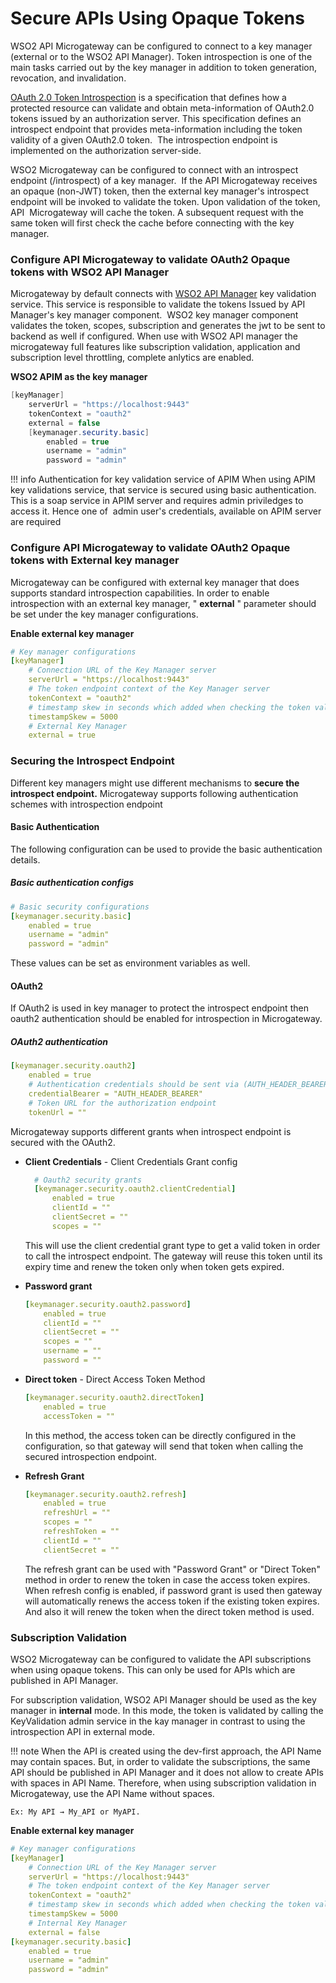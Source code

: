 # Secure APIs Using Opaque Tokens

WSO2 API Microgateway can be configured to connect to a key manager (external or to the WSO2 API Manager). Token introspection is one of the main tasks carried out by the key manager in addition to token generation, revocation, and invalidation.

[OAuth 2.0 Token Introspection](https://tools.ietf.org/html/rfc7662) is a specification that defines how a protected resource can validate and obtain meta-information of OAuth2.0 tokens issued by an authorization server. This specification defines an introspect endpoint that provides meta-information including the token validity of a given OAuth2.0 token.  The introspection endpoint is implemented on the authorization server-side.

WSO2 Microgateway can be configured to connect with an introspect endpoint (/introspect) of a key manager.  If the API Microgateway receives an opaque (non-JWT) token, then the external key manager's introspect endpoint will be invoked to validate the token. Upon validation of the token,  API  Microgateway will cache the token. A subsequent request with the same token will first check the cache before connecting with the key manager.

### Configure API Microgateway to validate OAuth2 Opaque tokens with WSO2 API Manager

Microgateway by default connects with [WSO2 API Manager](https://apim.docs.wso2.com/en/latest/) key validation service. This service is responsible to validate the tokens Issued by API Manager's key manager component.  WSO2 key manager component validates the token, scopes, subscription and generates the jwt to be sent to backend as well if configured. When use with WSO2 API manager the microgateway full features like subscription validation, application and subscription level throttling, complete anlytics are enabled.

**WSO2 APIM as the key manager**

``` java
[keyManager]
    serverUrl = "https://localhost:9443"
    tokenContext = "oauth2"
    external = false
    [keymanager.security.basic]
        enabled = true
        username = "admin"
        password = "admin"
```

!!! info
    Authentication for key validation service of APIM
    When using APIM key validations service, that service is secured using basic authentication. This is a soap service in APIM server and requires admin priviledges to access it. Hence one of  admin user's credentials, available on APIM server  are required

### Configure API Microgateway to validate OAuth2 Opaque tokens with External key manager

Microgateway can be configured with external key manager that does supports standard introspection capabilities. In order to enable introspection with an external key manager, " **external** " parameter should be set under the key manager configurations.

**Enable external key manager**

``` yml
# Key manager configurations
[keyManager]
    # Connection URL of the Key Manager server
    serverUrl = "https://localhost:9443"
    # The token endpoint context of the Key Manager server
    tokenContext = "oauth2"
    # timestamp skew in seconds which added when checking the token validity period
    timestampSkew = 5000
    # External Key Manager
    external = true
```

### Securing the Introspect Endpoint

 Different key managers might use different mechanisms to **secure the introspect endpoint.** Microgateway supports following authentication schemes with introspection endpoint

#### Basic Authentication

 The following configuration can be used to provide the basic authentication details.

##### Basic authentication configs

``` yml
# Basic security configurations
[keymanager.security.basic]
    enabled = true
    username = "admin"
    password = "admin"
```

 These values can be set as environment variables as well.

#### OAuth2

 If OAuth2 is used in key manager to protect the introspect endpoint then oauth2 authentication should be enabled for introspection in Microgateway.

##### OAuth2 authentication

``` yml
[keymanager.security.oauth2]
    enabled = true
    # Authentication credentials should be sent via (AUTH_HEADER_BEARER/POST_BODY_BEARER/NO_BEARER)?
    credentialBearer = "AUTH_HEADER_BEARER"
    # Token URL for the authorization endpoint
    tokenUrl = ""
```

 Microgateway supports different grants when introspect endpoint is secured with the OAuth2.

 - **Client Credentials** - Client Credentials Grant config

      ``` yml
        # Oauth2 security grants
        [keymanager.security.oauth2.clientCredential]
            enabled = true
            clientId = ""
            clientSecret = ""
            scopes = ""
      ```

      This will use the client credential grant type to get a valid token in order to call the introspect endpoint. The gateway will reuse this token until its expiry time and renew the token only when token gets expired.

 - **Password grant**

    ``` yml
    [keymanager.security.oauth2.password]
        enabled = true
        clientId = ""
        clientSecret = ""
        scopes = ""
        username = ""
        password = ""
    ```

 - **Direct token**  - Direct Access Token Method

    ``` yml
    [keymanager.security.oauth2.directToken]
        enabled = true
        accessToken = ""
    ```

     In this method, the access token can be directly configured in the configuration, so that gateway will send that token when calling the secured introspection endpoint.

 - **Refresh Grant**
    
    ``` yml
    [keymanager.security.oauth2.refresh]
        enabled = true
        refreshUrl = ""
        scopes = ""
        refreshToken = ""
        clientId = ""
        clientSecret = ""
    ```

      The refresh grant can be used with "Password Grant" or "Direct Token" method in order to renew the token in case the access token expires. When refresh config is enabled, if password grant is used then gateway will automatically renews the access token if the existing token expires. And also it will renew the token when the direct token method is used.

### Subscription Validation

 WSO2 Microgateway can be configured to validate the API subscriptions when using opaque tokens. This can only be used for APIs which are published in API Manager.

 For subscription validation, WSO2 API Manager should be used as the key manager in **internal** mode. In this mode, the token is validated by calling the KeyValidation admin service in the kay manager in contrast to using the introspection API in external mode.

!!! note
    When the API is created using the dev-first approach, the API Name may contain spaces. But, in order to validate the subscriptions, the same API should be published in API Manager and it does not allow to create APIs with spaces in API Name. Therefore, when using subscription validation in Microgateway, use the API Name without spaces.

    Ex: My API → My_API or MyAPI.

**Enable external key manager**

``` yml
# Key manager configurations
[keyManager]
    # Connection URL of the Key Manager server
    serverUrl = "https://localhost:9443"
    # The token endpoint context of the Key Manager server
    tokenContext = "oauth2"
    # timestamp skew in seconds which added when checking the token validity period
    timestampSkew = 5000
    # Internal Key Manager
    external = false
[keymanager.security.basic]
    enabled = true
    username = "admin"    
    password = "admin"
```
